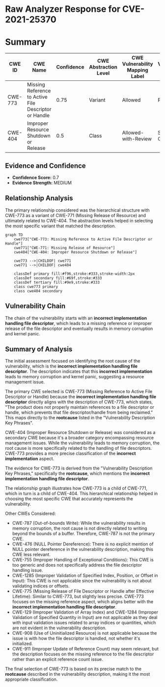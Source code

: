# Raw Analyzer Response for CVE-2021-25370

# Summary
| CWE ID  | CWE Name                     | Confidence | CWE Abstraction Level | CWE Vulnerability Mapping Label | CWE-Vulnerability Mapping Notes |
|---------|------------------------------|------------|-----------------------|---------------------------------|-----------------------------------|
| CWE-773 | Missing Reference to Active File Descriptor or Handle | 0.75       | Variant               | Allowed                           | Primary CWE                       |
| CWE-404 | Improper Resource Shutdown or Release | 0.5       | Class               | Allowed-with-Review                           | Secondary Candidate                       |

## Evidence and Confidence

*   **Confidence Score:** 0.7
*   **Evidence Strength:** MEDIUM

## Relationship Analysis
The primary relationship considered was the hierarchical structure with CWE-773 as a variant of CWE-771 (Missing Release of Resource) and ultimately related to CWE-404. The abstraction levels helped in selecting the most specific variant that matched the description.

```mermaid
graph TD
    cwe773["CWE-773: Missing Reference to Active File Descriptor or Handle"]
    cwe771["CWE-771: Missing Release of Resource"]
    cwe404["CWE-404: Improper Resource Shutdown or Release"]
    
    cwe773 -->|CHILDOF| cwe771
    cwe771 -->|CHILDOF| cwe404
    
    classDef primary fill:#f96,stroke:#333,stroke-width:2px
    classDef secondary fill:#69f,stroke:#333
    classDef tertiary fill:#9e9,stroke:#333
    class cwe773 primary
    class cwe404 secondary
```

## Vulnerability Chain
The chain of the vulnerability starts with an **incorrect implementation handling file descriptor**, which leads to a missing reference or improper release of the file descriptor and eventually results in memory corruption and kernel panic.

## Summary of Analysis
The initial assessment focused on identifying the root cause of the vulnerability, which is the **incorrect implementation handling file descriptor**. The description indicates that this **incorrect implementation** leads to memory corruption and kernel panic, suggesting a resource management issue.

The primary CWE selected is CWE-773 (Missing Reference to Active File Descriptor or Handle) because the **incorrect implementation handling file descriptor** directly aligns with the description of CWE-773, which states, "The product does not properly maintain references to a file descriptor or handle, which prevents that file descriptor/handle from being reclaimed." This maps directly to the **rootcause** listed in the "Vulnerability Description Key Phrases".

CWE-404 (Improper Resource Shutdown or Release) was considered as a secondary CWE because it's a broader category encompassing resource management issues. While the vulnerability leads to memory corruption, the root cause is more specifically related to the handling of file descriptors. CWE-773 provides a more precise classification of the **incorrect implementation** aspect.

The evidence for CWE-773 is derived from the "Vulnerability Description Key Phrases," specifically the **rootcause**, which mentions the **incorrect implementation handling file descriptor**.

The relationship graph illustrates how CWE-773 is a child of CWE-771, which in turn is a child of CWE-404. This hierarchical relationship helped in choosing the most specific CWE that accurately represents the vulnerability.

Other CWEs Considered:
- CWE-787 (Out-of-bounds Write): While the vulnerability results in memory corruption, the root cause is not directly related to writing beyond the bounds of a buffer. Therefore, CWE-787 is not the primary CWE.
- CWE-476 (NULL Pointer Dereference): There is no explicit mention of NULL pointer dereference in the vulnerability description, making this CWE less relevant.
- CWE-755 (Improper Handling of Exceptional Conditions): This CWE is too generic and does not specifically address the file descriptor handling issue.
- CWE-1285 (Improper Validation of Specified Index, Position, or Offset in Input): This CWE is not applicable since the vulnerability is not about validating indices or offsets.
- CWE-775 (Missing Release of File Descriptor or Handle after Effective Lifetime): Similar to CWE-773, but slightly less precise. CWE-773 focuses on the missing reference aspect, which aligns better with the **incorrect implementation handling file descriptor**.
- CWE-129 (Improper Validation of Array Index) and CWE-1284 (Improper Validation of Specified Quantity in Input) are not applicable as they deal with input validation issues related to array indices or quantities, which are not evident in the vulnerability description.
- CWE-908 (Use of Uninitialized Resource) is not applicable because the issue is with how the file descriptor is handled, not whether it's initialized.
- CWE-911 (Improper Update of Reference Count) may seem relevant, but the description focuses on the missing reference to the file descriptor rather than an explicit reference count issue.

The final selection of CWE-773 is based on its precise match to the **rootcause** described in the vulnerability description, making it the most appropriate classification.